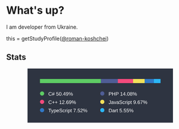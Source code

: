 #  What's up? 
I am developer from Ukraine.


this = getStudyProfile([@roman-koshchei](https://github.com/roman-koshchei))


## Stats

<p align="center">
   <img src="/koshcher.svg" height=145>
</p>
